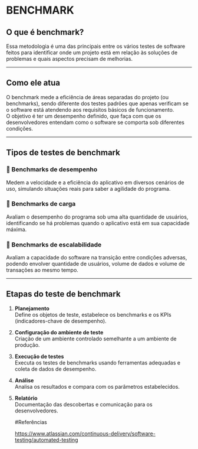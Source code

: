 # BENCHMARK

## O que é benchmark?
Essa metodologia é uma das principais entre os vários testes de software feitos para identificar onde um projeto está em relação às soluções de problemas e quais aspectos precisam de melhorias.

---

## Como ele atua
O benchmark mede a eficiência de áreas separadas do projeto (ou benchmarks), sendo diferente dos testes padrões que apenas verificam se o software está atendendo aos requisitos básicos de funcionamento.  
O objetivo é ter um desempenho definido, que faça com que os desenvolvedores entendam como o software se comporta sob diferentes condições.

---

## Tipos de testes de benchmark

### 🔹 Benchmarks de desempenho
Medem a velocidade e a eficiência do aplicativo em diversos cenários de uso, simulando situações reais para saber a agilidade do programa.

### 🔹 Benchmarks de carga
Avaliam o desempenho do programa sob uma alta quantidade de usuários, identificando se há problemas quando o aplicativo está em sua capacidade máxima.

### 🔹 Benchmarks de escalabilidade
Avaliam a capacidade do software na transição entre condições adversas, podendo envolver quantidade de usuários, volume de dados e volume de transações ao mesmo tempo.

---

## Etapas do teste de benchmark

1. **Planejamento**  
   Define os objetos de teste, estabelece os benchmarks e os KPIs (indicadores-chave de desempenho).

2. **Configuração do ambiente de teste**  
   Criação de um ambiente controlado semelhante a um ambiente de produção.

3. **Execução de testes**  
   Executa os testes de benchmarks usando ferramentas adequadas e coleta de dados de desempenho.

4. **Análise**  
   Analisa os resultados e compara com os parâmetros estabelecidos.

5. **Relatório**  
   Documentação das descobertas e comunicação para os desenvolvedores.

   #Referências
   
   https://www.atlassian.com/continuous-delivery/software-testing/automated-testing

